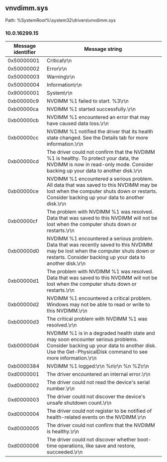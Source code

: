 ## vnvdimm.sys

Path: %SystemRoot%\system32\drivers\vnvdimm.sys

### 10.0.16299.15

Message identifier | Message string
--- | ---
0x50000001 | Critical\r\n
0x50000002 | Error\r\n
0x50000003 | Warning\r\n
0x50000004 | Information\r\n
0x90000001 | System\r\n
0xb00000c9 | NVDIMM %1 failed to start. %3\r\n
0xb00000ca | NVDIMM %1 started successfully.\r\n
0xb00000cb | NVDIMM %1 encountered an error that may have caused data loss.\r\n
0xb00000cc | NVDIMM %1 notified the driver that its health state changed. See the Details tab for more information.\r\n
0xb00000cd | The driver could not confirm that the NVDIMM %1 is healthy. To protect your data, the NVDIMM is now in read-only mode. Consider backing up your data to another disk.\r\n
0xb00000ce | NVDIMM %1 encountered a serious problem. All data that was saved to this NVDIMM may be lost when the computer shuts down or restarts. Consider backing up your data to another disk.\r\n
0xb00000cf | The problem with NVDIMM %1 was resolved. Data that was saved to this NVDIMM will not be lost when the computer shuts down or restarts.\r\n
0xb00000d0 | NVDIMM %1 encountered a serious problem. Data that was recently saved to this NVDIMM may be lost when the computer shuts down or restarts. Consider backing up your data to another disk.\r\n
0xb00000d1 | The problem with NVDIMM %1 was resolved. Data that was saved to this NVDIMM will not be lost when the computer shuts down or restarts.\r\n
0xb00000d2 | NVDIMM %1 encountered a critical problem. Windows may not be able to read or write to this NVDIMM.\r\n
0xb00000d3 | The critical problem with NVDIMM %1 was resolved.\r\n
0xb00000d4 | NVDIMM %1 is in a degraded health state and may soon encounter serious problems. Consider backing up your data to another disk. Use the Get-PhysicalDisk command to see more information.\r\n
0xb0000384 | NVDIMM %1 logged:\r\n            %n\r\n            %n %2\r\n
0xd0000001 | The driver encountered an internal error.\r\n
0xd0000002 | The driver could not read the device's serial number.\r\n
0xd0000003 | The driver could not discover the device's unsafe shutdown count.\r\n
0xd0000004 | The driver could not register to be notified of health-related events on the NVDIMM.\r\n
0xd0000005 | The driver could not confirm that the NVDIMM is healthy.\r\n
0xd0000006 | The driver could not discover whether boot-time operations, like save and restore, succeeded.\r\n
